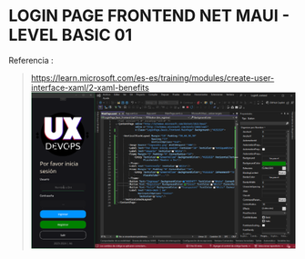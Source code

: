 # LOGIN PAGE FRONTEND NET MAUI - LEVEL BASIC 01

Referencia : 
> https://learn.microsoft.com/es-es/training/modules/create-user-interface-xaml/2-xaml-benefits
> ![NetMaui onCode.](https://github.com/AlexSystem19/LoginPage_Basic_Frontend/blob/master/Captura%20de%20pantalla%202024-08-21%20233500.png)

